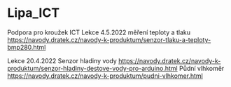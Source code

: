 # Lipa_ICT
Podpora pro kroužek ICT
Lekce 4.5.2022
měření teploty a tlaku https://navody.dratek.cz/navody-k-produktum/senzor-tlaku-a-teploty-bmp280.html

Lekce 20.4.2022
Senzor hladiny vody https://navody.dratek.cz/navody-k-produktum/senzor-hladiny-destove-vody-pro-arduino.html 
Půdní vlhkoměr https://navody.dratek.cz/navody-k-produktum/pudni-vlhkomer.html

